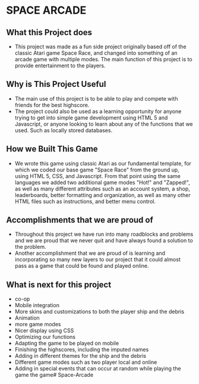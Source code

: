 # SPACE ARCADE
## What this Project does
- This project was made as a fun side project originally based off of the classic Atari game Space Race, and changed into something of an arcade game with multiple modes. The main function of this project is to provide entertainment to the players.

## Why is This Project Useful
- The main use of this project is to be able to play and compete with friends for the best highscore.
- The project could also be used as a learning opportunity for anyone trying to get into simple game development using HTML 5 and Javascript, or anyone looking to learn about any of the functions that we used. Such as locally stored databases. 

## How we Built This Game 
- We wrote this game using classic Atari as our fundamental template, for which we coded our base game "Space Race" from the ground up, using HTML 5, CSS, and Javascript. From that point using the same languages we added two additional game modes "Hot!" and "Zapped!", as well as many different attributes such as an account system, a shop, leaderboards, better formatting and organization, as well as many other HTML files such as instructions, and better menu control.

## Accomplishments that we are proud of
- Throughout this project we have run into many roadblocks and problems and we are proud that we never quit and have always found a solution to the problem.
- Another accomplishment that we are proud of is learning and incorporating so many new layers to our project that it could almost pass as a game that could be found and played online.

 
## What is next for this project
- co-op
- Mobile integration
- More skins and customizations to both the player ship and the debris
- Animation  
- more game modes 
- Nicer display using CSS
- Optimizing our functions
- Adapting the game to be played on mobile
- Finishing the highscores, including the imputed names 
- Adding in different themes for the ship and the debris
- Different game modes such as two player local and online
- Adding in special events that can occur at random while playing the game
 the game# Space-Arcade
